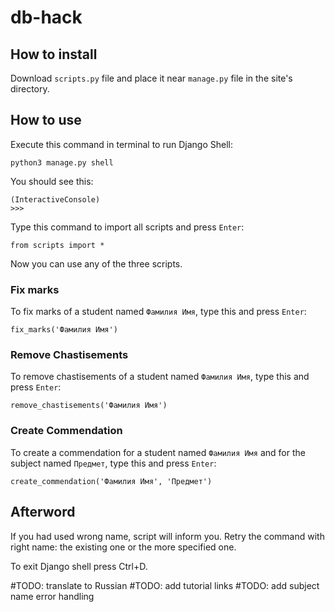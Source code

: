 # db-hack

## How to install

Download `scripts.py` file and place it near `manage.py` file in the site's directory.

## How to use

Execute this command in terminal to run Django Shell:
```
python3 manage.py shell
```

You should see this:
```
(InteractiveConsole)
>>> 
```

Type this command to import all scripts and press `Enter`:
```
from scripts import *
```

Now you can use any of the three scripts.

### Fix marks

To fix marks of a student named `Фамилия Имя`, type this and press `Enter`:

```
fix_marks('Фамилия Имя')
```

### Remove Chastisements

To remove chastisements of a student named `Фамилия Имя`, type this and press `Enter`:

```
remove_chastisements('Фамилия Имя')
```


### Create Commendation

To create a commendation for a student named `Фамилия Имя` and for the subject named `Предмет`, type this and press `Enter`:

```
create_commendation('Фамилия Имя', 'Предмет')
```

## Afterword

If you had used wrong name, script will inform you. Retry the command with right name: the existing one or the more specified one.

To exit Django shell press Ctrl+D.

#TODO: translate to Russian
#TODO: add tutorial links
#TODO: add subject name error handling
